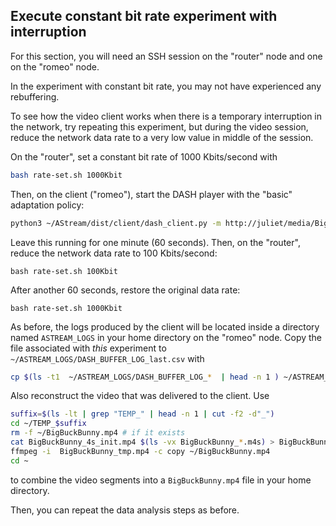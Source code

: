 ## Execute constant bit rate experiment with interruption

For this section, you will need an SSH session on the "router" node and one on the "romeo" node.

In the experiment with constant bit rate, you may not have experienced any rebuffering. 

To see how the video client works when there is a temporary interruption in the network, try repeating this experiment, but during the video session, reduce the network data rate to a very low value in middle of the session. 


On the "router", set a constant bit rate of 1000 Kbits/second with

```bash
bash rate-set.sh 1000Kbit
```

Then, on the client ("romeo"), start the DASH player with the "basic" adaptation policy:

```bash
python3 ~/AStream/dist/client/dash_client.py -m http://juliet/media/BigBuckBunny/4sec/BigBuckBunny_4s.mpd -p 'basic' -d
```

Leave this running for one minute (60 seconds). Then, on the "router", reduce the network data rate to 100 Kbits/second:

```
bash rate-set.sh 100Kbit
```

After another 60 seconds, restore the original data rate:

```
bash rate-set.sh 1000Kbit
```


As before, the logs produced by the client will be located inside a directory named `ASTREAM_LOGS` in your home directory on the "romeo" node. Copy the file associated with _this_ experiment to `~/ASTREAM_LOGS/DASH_BUFFER_LOG_last.csv` with


```bash
cp $(ls -t1  ~/ASTREAM_LOGS/DASH_BUFFER_LOG_*  | head -n 1 ) ~/ASTREAM_LOGS/DASH_BUFFER_LOG-last.csv
```

Also reconstruct the video that was delivered to the client. Use

```bash
suffix=$(ls -lt | grep "TEMP_" | head -n 1 | cut -f2 -d"_")
cd ~/TEMP_$suffix
rm -f ~/BigBuckBunny.mp4 # if it exists
cat BigBuckBunny_4s_init.mp4 $(ls -vx BigBuckBunny_*.m4s) > BigBuckBunny_tmp.mp4
ffmpeg -i  BigBuckBunny_tmp.mp4 -c copy ~/BigBuckBunny.mp4
cd ~
```

to combine the video segments into a `BigBuckBunny.mp4` file in your home directory.

Then, you can repeat the data analysis steps as before.